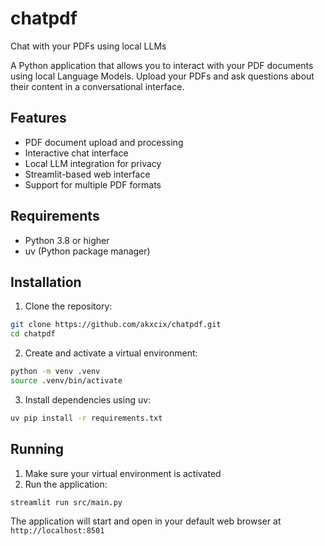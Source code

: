 # chatpdf
Chat with your PDFs using local LLMs

A Python application that allows you to interact with your PDF documents using local Language Models. Upload your PDFs and ask questions about their content in a conversational interface.

## Features

- PDF document upload and processing
- Interactive chat interface
- Local LLM integration for privacy
- Streamlit-based web interface
- Support for multiple PDF formats

## Requirements

- Python 3.8 or higher
- uv (Python package manager)

## Installation

1. Clone the repository:
```bash
git clone https://github.com/akxcix/chatpdf.git
cd chatpdf
```

2. Create and activate a virtual environment:
```bash
python -m venv .venv
source .venv/bin/activate
```

3. Install dependencies using uv:
```bash
uv pip install -r requirements.txt
```

## Running

1. Make sure your virtual environment is activated
2. Run the application:
```bash
streamlit run src/main.py
```

The application will start and open in your default web browser at `http://localhost:8501`


